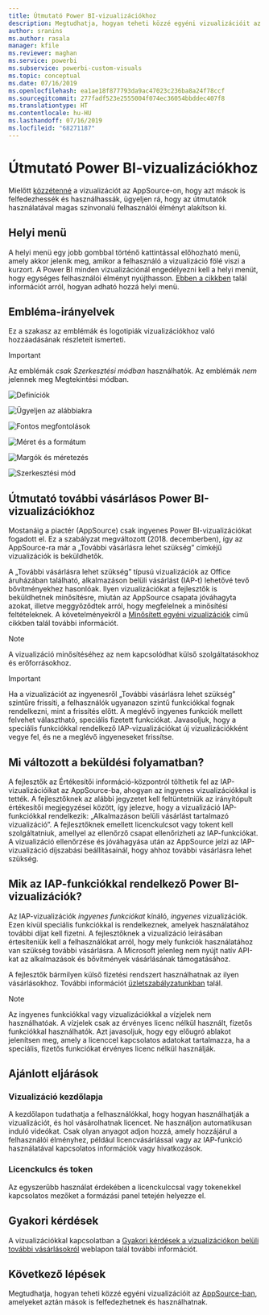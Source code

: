 ```yaml
---
title: Útmutató Power BI-vizualizációkhoz
description: Megtudhatja, hogyan teheti közzé egyéni vizualizációit az AppSource-ban, amelyeket aztán mások is felfedezhetnek és használhatnak vásárlással.
author: sranins
ms.author: rasala
manager: kfile
ms.reviewer: maghan
ms.service: powerbi
ms.subservice: powerbi-custom-visuals
ms.topic: conceptual
ms.date: 07/16/2019
ms.openlocfilehash: ea1ae18f877793da9ac47023c236ba8a24f78ccf
ms.sourcegitcommit: 277fadf523e2555004f074ec36054bbddec407f8
ms.translationtype: HT
ms.contentlocale: hu-HU
ms.lasthandoff: 07/16/2019
ms.locfileid: "68271187"
---
```

# <a name="guidelines-for-power-bi-visuals"></a>Útmutató Power BI-vizualizációkhoz
Mielőtt [közzétenné](https://docs.microsoft.com/power-bi/developer/office-store) a vizualizációt az AppSource-on, hogy azt mások is felfedezhessék és használhassák, ügyeljen rá, hogy az útmutatók használatával magas színvonalú felhasználói élményt alakítson ki. 

## <a name="context-menu"></a>Helyi menü
A helyi menü egy jobb gombbal történő kattintással előhozható menü, amely akkor jelenik meg, amikor a felhasználó a vizualizáció fölé viszi a kurzort.
A Power BI minden vizualizációnál engedélyezni kell a helyi menüt, hogy egységes felhasználói élményt nyújthasson. [Ebben a cikkben](https://github.com/Microsoft/PowerBI-visuals/blob/gh-pages/tutorials/building-bar-chart/adding-context-menu-to-the-bar.md) talál információt arról, hogyan adható hozzá helyi menü.


## <a name="logo-guidelines"></a>Embléma-irányelvek

Ez a szakasz az emblémák és logotipiák vizualizációkhoz való hozzáadásának részleteit ismerteti.

> [!IMPORTANT]
> Az emblémák *csak Szerkesztési módban* használhatók. Az emblémák *nem* jelennek meg Megtekintési módban.

![Definíciók](media/guidelines-powerbi-visuals/definitions.png)

![Ügyeljen az alábbiakra](media/guidelines-powerbi-visuals/things-to-keep-in-mind.png)

![Fontos megfontolások](media/guidelines-powerbi-visuals/things-to-avoid.png)

![Méret és a formátum](media/guidelines-powerbi-visuals/size-and-format.png)

![Margók és méretezés](media/guidelines-powerbi-visuals/margins-and-sizes.png)

![Szerkesztési mód](media/guidelines-powerbi-visuals/logos-in-edit-mode.png)


## <a name="guidelines-for-power-bi-visuals-with-additional-purchases"></a>Útmutató további vásárlásos Power BI-vizualizációkhoz

Mostanáig a piactér (AppSource) csak ingyenes Power BI-vizualizációkat fogadott el. Ez a szabályzat megváltozott (2018. decemberben), így az AppSource-ra már a „További vásárlásra lehet szükség” címkéjű vizualizációk is beküldhetők. 

A „További vásárlásra lehet szükség” típusú vizualizációk az Office áruházában található, alkalmazáson belüli vásárlást (IAP-t) lehetővé tevő bővítményekhez hasonlóak. Ilyen vizualizációkat a fejlesztők is beküldhetnek minősítésre, miután az AppSource csapata jóváhagyta azokat, illetve meggyőződtek arról, hogy megfelelnek a minősítési feltételeknek. A követelményekről a [Minősített egyéni vizualizációk](../power-bi-custom-visuals-certified.md) című cikkben talál további információt.

> [!NOTE]
> A vizualizáció minősítéséhez az nem kapcsolódhat külső szolgáltatásokhoz és erőforrásokhoz.

>[!IMPORTANT]  
> Ha a vizualizációt az ingyenesről „További vásárlásra lehet szükség” szintűre frissíti, a felhasználók ugyanazon szintű funkciókkal fognak rendelkezni, mint a frissítés előtt. A meglévő ingyenes funkciók mellett felvehet választható, speciális fizetett funkciókat. Javasoljuk, hogy a speciális funkciókkal rendelkező IAP-vizualizációkat új vizualizációkként vegye fel, és ne a meglévő ingyeneseket frissítse.

## <a name="what-changed-in-the-submission-process"></a>Mi változott a beküldési folyamatban?

A fejlesztők az Értékesítői információ-központról tölthetik fel az IAP-vizualizációikat az AppSource-ba, ahogyan az ingyenes vizualizációkkal is tették. A fejlesztőknek az alábbi jegyzetet kell feltüntetniük az irányítópult értékesítői megjegyzései között, így jelezve, hogy a vizualizáció IAP-funkciókkal rendelkezik: „Alkalmazáson belüli vásárlást tartalmazó vizualizáció”. A fejlesztőknek emellett licenckulcsot vagy tokent kell szolgáltatniuk, amellyel az ellenőrző csapat ellenőrizheti az IAP-funkciókat. A vizualizáció ellenőrzése és jóváhagyása után az AppSource jelzi az IAP-vizualizáció díjszabási beállításainál, hogy ahhoz további vásárlásra lehet szükség.

## <a name="what-is-a-power-bi-visual-with-iap-features"></a>Mik az IAP-funkciókkal rendelkező Power BI-vizualizációk?

Az IAP-vizualizációk *ingyenes funkciókat* kínáló, *ingyenes* vizualizációk. Ezen kívül speciális funkciókkal is rendelkeznek, amelyek használatához további díjat kell fizetni. A fejlesztőknek a vizualizáció leírásában értesíteniük kell a felhasználókat arról, hogy mely funkciók használatához van szükség további vásárlásra. A Microsoft jelenleg nem nyújt natív API-kat az alkalmazások és bővítmények vásárlásának támogatásához.

A fejlesztők bármilyen külső fizetési rendszert használhatnak az ilyen vásárlásokhoz. További információt [üzletszabályzatunkban](https://docs.microsoft.com/office/dev/store/validation-policies#2-apps-or-add-ins-can-display-certain-ads) talál.

> [!NOTE]
> Az ingyenes funkciókkal vagy vizualizációkkal a vízjelek nem használhatóak. A vízjelek csak az érvényes licenc nélkül használt, fizetős funkciókkal használhatók. Azt javasoljuk, hogy egy előugró ablakot jelenítsen meg, amely a licenccel kapcsolatos adatokat tartalmazza, ha a speciális, fizetős funkciókat érvényes licenc nélkül használják.  


## <a name="best-practices"></a>Ajánlott eljárások

### <a name="visual-landing-page"></a>Vizualizáció kezdőlapja

A kezdőlapon tudathatja a felhasználókkal, hogy hogyan használhatják a vizualizációt, és hol vásárolhatnak licencet. Ne használjon automatikusan induló videókat. Csak olyan anyagot adjon hozzá, amely hozzájárul a felhasználói élményhez, például licencvásárlással vagy az IAP-funkció használatával kapcsolatos információk vagy hivatkozások.

### <a name="license-key-and-token"></a>Licenckulcs és token

Az egyszerűbb használat érdekében a licenckulccsal vagy tokenekkel kapcsolatos mezőket a formázási panel tetején helyezze el.

## <a name="faq"></a>Gyakori kérdések

A vizualizációkkal kapcsolatban a [Gyakori kérdések a vizualizációkon belüli további vásárlásokról](https://docs.microsoft.com/power-bi/power-bi-custom-visuals-faq#visuals-with-additional-purchases) weblapon talál további információt.

## <a name="next-steps"></a>Következő lépések

Megtudhatja, hogyan teheti közzé egyéni vizualizációit az [AppSource-ban](office-store.md), amelyeket aztán mások is felfedezhetnek és használhatnak.
